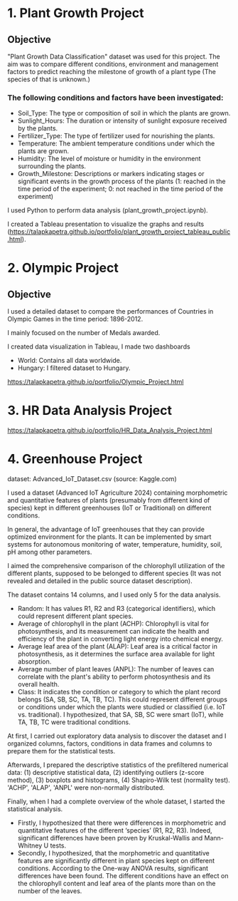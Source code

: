 
# 1. Plant Growth Project


## Objective

"Plant Growth Data Classification" dataset was used for this project. The aim was to compare different conditions, environment and management factors to predict reaching the milestone of growth of a plant type (The species of that is unknown.)

### The following conditions and factors have been investigated:

- Soil_Type: The type or composition of soil in which the plants are grown.
- Sunlight_Hours: The duration or intensity of sunlight exposure received by the plants.
- Fertilizer_Type: The type of fertilizer used for nourishing the plants.
- Temperature: The ambient temperature conditions under which the plants are grown. 
- Humidity: The level of moisture or humidity in the environment surrounding the plants.
- Growth_Milestone: Descriptions or markers indicating stages or significant events in the growth process of the plants (1: reached in the time period of the experiment; 0: not reached in the time period of the experiment)

I used Python to perform data analysis (plant_growth_project.ipynb).

I created a Tableau presentation to visualize the graphs and results (https://talapkapetra.github.io/portfolio/plant_growth_project_tableau_public.html).

# 2. Olympic Project

## Objective

I used a detailed dataset to compare the performances of Countries in Olympic Games in the time period: 1896-2012.

I mainly focused on the number of Medals awarded. 

I created data visualization in Tableau, I made two dashboards
- World: Contains all data worldwide.
- Hungary: I filtered dataset to Hungary.

https://talapkapetra.github.io/portfolio/Olympic_Project.html

# 3. HR Data Analysis Project

https://talapkapetra.github.io/portfolio/HR_Data_Analysis_Project.html

# 4. Greenhouse Project

dataset: Advanced_IoT_Dataset.csv (source: Kaggle.com)

I used a dataset (Advanced IoT Agriculture 2024) containing morphometric and quantitative features of plants (presumably from different kind of species) kept in different greenhouses (IoT or Traditional) on different conditions.

In general, the advantage of IoT greenhouses that they can provide optimized environment for the plants. It can be implemented by smart systems for autonomous monitoring of water, temperature, humidity, soil, pH among other parameters.

I aimed the comprehensive comparison of the chlorophyll utilization of the different plants, supposed to be belonged to different species (It was not revealed and detailed in the public source dataset description).

The dataset contains 14 columns, and I used only 5 for the data analysis. 
- Random: It has values R1, R2 and R3 (categorical identifiers), which could represent different plant species.
- Average of chlorophyll in the plant (ACHP): Chlorophyll is vital for photosynthesis, and its measurement can indicate the health and efficiency of the plant in converting light energy into chemical energy.
- Average leaf area of the plant (ALAP): Leaf area is a critical factor in photosynthesis, as it determines the surface area available for light absorption.
- Average number of plant leaves (ANPL): The number of leaves can correlate with the plant's ability to perform photosynthesis and its overall health.
- Class: It indicates the condition or category to which the plant record belongs (SA, SB, SC, TA, TB, TC). This could represent different groups or conditions under which the plants were studied or classified (i.e. IoT vs. traditional). I hypothesized, that SA, SB, SC were smart (IoT), while TA, TB, TC were traditional conditions. 

At first, I carried out exploratory data analysis to discover the dataset and I organized columns, factors, conditions in data frames and columns to prepare them for the statistical tests.

Afterwards, I prepared the descriptive statistics of the prefiltered numerical data: (1) descriptive statistical data, (2) identifying outliers (z-score method), (3) boxplots and histograms, (4) Shapiro-Wilk test (normality test). 'ACHP', 'ALAP', 'ANPL' were non-normally distributed.

Finally, when I had a complete overview of the whole dataset, I started the statistical analysis. 
- Firstly, I hypothesized that there were differences in morphometric and quantitative features of the different ‘species’ (R1, R2, R3). Indeed, significant differences have been proven by Kruskal-Wallis and Mann-Whitney U tests. 
- Secondly, I hypothesized, that the morphometric and quantitative features are significantly different in plant species kept on different conditions. According to the One-way ANOVA results, significant differences have been found. The different conditions have an effect on the chlorophyll content and leaf area of the plants more than on the number of the leaves.




